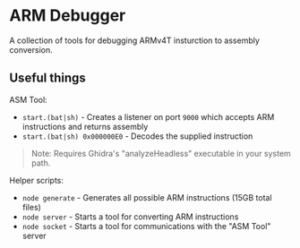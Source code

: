 # ARM Debugger

A collection of tools for debugging ARMv4T insturction to assembly conversion.

## Useful things

ASM Tool:

- `start.(bat|sh)` - Creates a listener on port `9000` which accepts ARM instructions and returns assembly
- `start.(bat|sh) 0x000000E0` - Decodes the supplied instruction

> Note: Requires Ghidra's "analyzeHeadless" executable in your system path.

Helper scripts:

- `node generate` - Generates all possible ARM instructions (15GB total files)
- `node server` - Starts a tool for converting ARM instructions
- `node socket` - Starts a tool for communications with the "ASM Tool" server
